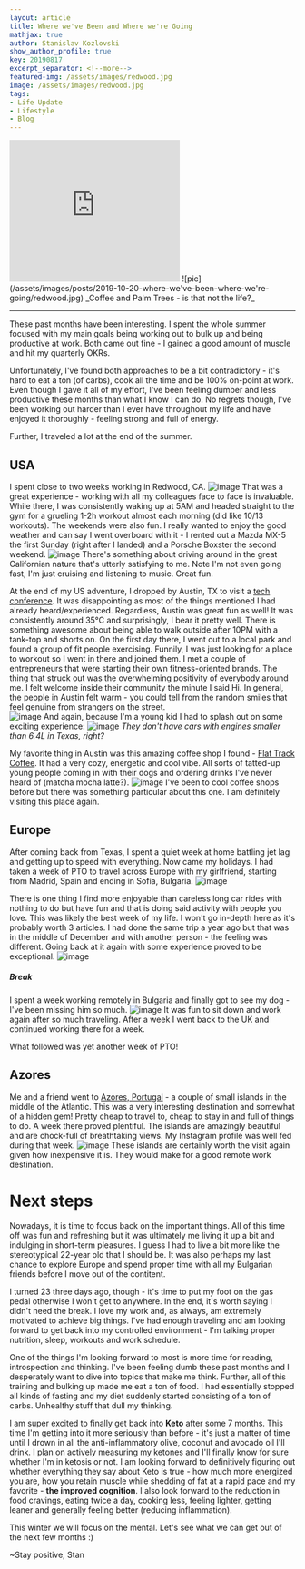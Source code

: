 ```yaml
---
layout: article
title: Where we've Been and Where we're Going
mathjax: true
author: Stanislav Kozlovski
show_author_profile: true
key: 20190817
excerpt_separator: <!--more-->
featured-img: /assets/images/redwood.jpg
image: /assets/images/redwood.jpg
tags:
- Life Update
- Lifestyle
- Blog
---
```

<iframe src="https://open.spotify.com/embed/track/2yg9UN4eo5eMVJ7OB4RWj3" width="300" height="250" frameborder="0" allowtransparency="true" allow="encrypted-media"></iframe>
![pic](/assets/images/posts/2019-10-20-where-we've-been-where-we're-going/redwood.jpg)
_Coffee and Palm Trees - is that not the life?_

--------------------

These past months have been interesting.
I spent the whole summer focused with my main goals being working out to bulk up and being productive at work. Both came out fine - I gained a good amount of muscle and hit my quarterly OKRs.

Unfortunately, I've found both approaches to be a bit contradictory - it's hard to eat a ton (of carbs), cook all the time and be 100% on-point at work. Even though I gave it all of my effort, I've been feeling dumber and less productive these months than what I know I can do.
No regrets though, I've been working out harder than I ever have throughout my life and have enjoyed it thoroughly - feeling strong and full of energy.

Further, I traveled a lot at the end of the summer.

## USA
I spent close to two weeks working in Redwood, CA.
![image](/assets/images/posts/2019-10-20-where-we've-been-where-we're-going/redwood_2.jpg)
That was a great experience - working with all my colleagues face to face is invaluable. While there, I was consistently waking up at 5AM and headed straight to the gym for a grueling 1-2h workout almost each morning (did like 10/13 workouts).
The weekends were also fun. I really wanted to enjoy the good weather and can say I went overboard with it - I rented out a Mazda MX-5 the first Sunday (right after I landed) and a Porsche Boxster the second weekend. 
![image](/assets/images/posts/2019-10-20-where-we've-been-where-we're-going/car_fun.jpg)
There's something about driving around in the great Californian nature that's utterly satisfying to me. Note I'm not even going fast, I'm just cruising and listening to music. Great fun.

At the end of my US adventure, I dropped by Austin, TX to visit a [tech conference](http://texasscalabilitysummit.com/). It was disappointing as most of the things mentioned I had already heard/experienced.
Regardless, Austin was great fun as well! It was consistently around 35°C and surprisingly, I bear it pretty well. There is something awesome about being able to walk outside after 10PM with a tank-top and shorts on.
On the first day there, I went out to a local park and found a group of fit people exercising. Funnily, I was just looking for a place to workout so I went in there and joined them. I met a couple of entrepreneurs that were starting their own fitness-oriented brands. The thing that struck out was the overwhelming positivity of everybody around me. I felt welcome inside their community the minute I said Hi. In general, the people in Austin felt warm - you could tell from the random smiles that feel genuine from strangers on the street.   
![image](/assets/images/posts/2019-10-20-where-we've-been-where-we're-going/texas_workout.jpg)
And again, because I'm a young kid I had to splash out on some exciting experience:
![image](/assets/images/posts/2019-10-20-where-we've-been-where-we're-going/texas.jpg)
_They don't have cars with engines smaller than 6.4L in Texas, right?_

My favorite thing in Austin was this amazing coffee shop I found - [Flat Track Coffee](https://flattrackcoffee.com). It had a very cozy, energetic and cool vibe. All sorts of tatted-up young people coming in with their dogs and ordering drinks I've never heard of (matcha mocha latte?).
![image](/assets/images/posts/2019-10-20-where-we've-been-where-we're-going/flat_track.jpg)
I've been to cool coffee shops before but there was something particular about this one. I am definitely visiting this place again.


## Europe
After coming back from Texas, I spent a quiet week at home battling jet lag and getting up to speed with everything.
Now came my holidays. I had taken a week of PTO to travel across Europe with my girlfriend, starting from Madrid, Spain and ending in Sofia, Bulgaria.
![image](/assets/images/september_travels.jpg)

There is one thing I find more enjoyable than careless long car rides with nothing to do but have fun and that is doing said activity with people you love.
This was likely the best week of my life. I won't go in-depth here as it's probably worth 3 articles.
I had done the same trip a year ago but that was in the middle of December and with another person - the feeling was different. Going back at it again with some experience proved to be exceptional. 
![image](/assets/images/posts/2019-10-20-where-we've-been-where-we're-going/monaco_kiss.jpg)

##### Break
I spent a week working remotely in Bulgaria and finally got to see my dog - I've been missing him so much.
![image](/assets/images/posts/2019-10-20-where-we've-been-where-we're-going/jesse_hello.jpg)
It was fun to sit down and work again after so much traveling. After a week I went back to the UK and continued working there for a week.

What followed was yet another week of PTO!
## Azores
Me and a friend went to [Azores, Portugal](https://en.wikipedia.org/wiki/Azores) - a couple of small islands in the middle of the Atlantic. This was a very interesting destination and somewhat of a hidden gem! Pretty cheap to travel to, cheap to stay in and full of things to do.
A week there proved plentiful. The islands are amazingly beautiful and are chock-full of breathtaking views. My Instagram profile was well fed during that week.
![image](/assets/images/posts/2019-10-20-where-we've-been-where-we're-going/azores_1.jpg)
These islands are certainly worth the visit again given how inexpensive it is. They would make for a good remote work destination.

# Next steps
Nowadays, it is time to focus back on the important things. All of this time off was fun and refreshing but it was ultimately me living it up a bit and indulging in short-term pleasures. I guess I had to live a bit more like the stereotypical 22-year old that I should be. It was also perhaps my last chance to explore Europe and spend proper time with all my Bulgarian friends before I move out of the contitent. 

I turned 23 three days ago, though - it's time to put my foot on the gas pedal otherwise I won't get to anywhere.
In the end, it's worth saying I didn't need the break. I love my work and, as always, am extremely motivated to achieve big things.
I've had enough traveling and am looking forward to get back into my controlled environment - I'm talking proper nutrition, sleep, workouts and work schedule.

One of the things I'm looking forward to most is more time for reading, introspection and thinking. I've been feeling dumb these past months and I desperately want to dive into topics that make me think.
Further, all of this training and bulking up made me eat a ton of food.
I had essentially stopped all kinds of fasting and my diet suddenly started consisting of a ton of carbs. Unhealthy stuff that dull my thinking.

I am super excited to finally get back into **Keto** after some 7 months. This time I'm getting into it more seriously than before - it's just a matter of time until I drown in all the anti-inflammatory olive, coconut and avocado oil I'll drink.
I plan on actively measuring my ketones and I'll finally know for sure whether I'm in ketosis or not.
I am looking forward to definitively figuring out whether everything they say about Keto is true - how much more energized you are, how you retain muscle while shedding of fat at a rapid pace and my favorite - **the improved cognition**.
I also look forward to the reduction in food cravings, eating twice a day, cooking less, feeling lighter, getting leaner and generally feeling better (reducing inflammation).

This winter we will focus on the mental. Let's see what we can get out of the next few months :)

~Stay positive, Stan